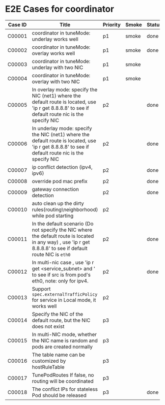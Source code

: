 # E2E Cases for coordinator

| Case ID | Title                                                                                                                                                         | Priority | Smoke | Status | Other |
|---------|---------------------------------------------------------------------------------------------------------------------------------------------------------------|----------|-------|--------|-------|
| C00001  | coordinator in tuneMode: underlay works well                                                                                                                  | p1       | smoke | done   |       |
| C00002  | coordinator in tuneMode: overlay works well                                                                                                                   | p1       | smoke | done   |       |
| C00003  | coordinator in tuneMode: underlay with two NIC                                                                                                                | p1       | smoke |        |       |
| C00004  | coordinator in tuneMode: overlay with two  NIC                                                                                                                | p1       | smoke |        |       |
| C00005  | In overlay mode: specify the NIC (net1) where the default route is located, use 'ip r get 8.8.8.8' to see if default route nic is the specify NIC             | p2       |       | done   |       |
| C00006  | In underlay mode: specify the NIC (net1) where the default route is located, use 'ip r get 8.8.8.8' to see if default route nic is the specify NIC            | p2       |       | done   |       |
| C00007  | ip conflict detection (ipv4, ipv6)                                                                                                                            | p2       |       | done   |       |
| C00008  | override pod mac prefix                                                                                                                                       | p2       |       | done   |       |
| C00009  | gateway connection detection                                                                                                                                  | p2       |       | done   |       |
| C00010  | auto clean up the dirty rules(routing\neighborhood) while pod starting                                                                                        | p2       |       |        |
| C00011  | In the default scenario (Do not specify the NIC where the default route is located in any way) , use 'ip r get 8.8.8.8' to see if default route NIC is `eth0` | p2       |       | done   |       |
| C00012  | In multi-nic case , use 'ip r get <service_subnet> and <hostIP>' to see if src is from pod's eth0, note: only for ipv4.                                       | p2       |       | done   |       |
| C00013  | Support `spec.externalTrafficPolicy` for service in Local mode, it works well                                                                                 | p2       |       |        |       |
| C00014  | Specify the NIC of the default route, but the NIC does not exist                                                                                              | p3       |       |        |       |
| C00015  | In multi-NIC mode, whether the NIC name is random and pods are created normally                                                                               | p3       |       |        |       |
| C00016  | The table name can be customized by hostRuleTable                                                                                                             | p3       |       |        |       |
| C00017  | TunePodRoutes If false, no routing will be coordinated                                                                                                        | p3       |       |        |       |
| C00018  | The conflict IPs for stateless Pod should be released                                                                                                         | p3       |       | done   |       |
